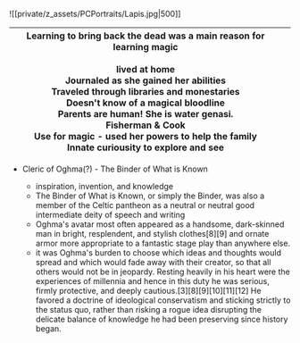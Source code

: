 ![[private/z_assets/PCPortraits/Lapis.jpg|500]]

| Learning to bring back the dead was a main reason for learning magic<br> <br>lived at home  <br>Journaled as she gained her abilities  <br>Traveled through libraries and monestaries  <br>Doesn't know of a magical bloodline  <br>Parents are human! She is water genasi.  <br>Fisherman & Cook  <br>Use for magic - used her powers to help the family  <br>Innate curiousity to explore and see | <br> |
| --------------------------------------------------------------------------------------------------------------------------------------------------------------------------------------------------------------------------------------------------------------------------------------------------------------------------------------------------------------------------------------------------- | ---- |
- Cleric of Oghma(?) - The Binder of What is Known
    
    - inspiration, invention, and knowledge
    - The Binder of What is Known, or simply the Binder, was also a member of the Celtic pantheon as a neutral or neutral good intermediate deity of speech and writing
    - Oghma's avatar most often appeared as a handsome, dark-skinned man in bright, resplendent, and stylish clothes[8][9] and ornate armor more appropriate to a fantastic stage play than anywhere else.
    - it was Oghma's burden to choose which ideas and thoughts would spread and which would fade away with their creator, so that all others would not be in jeopardy. Resting heavily in his heart were the experiences of millennia and hence in this duty he was serious, firmly protective, and deeply cautious.[3][8][9][10][11][12] He favored a doctrine of ideological conservatism and sticking strictly to the status quo, rather than risking a rogue idea disrupting the delicate balance of knowledge he had been preserving since history began.